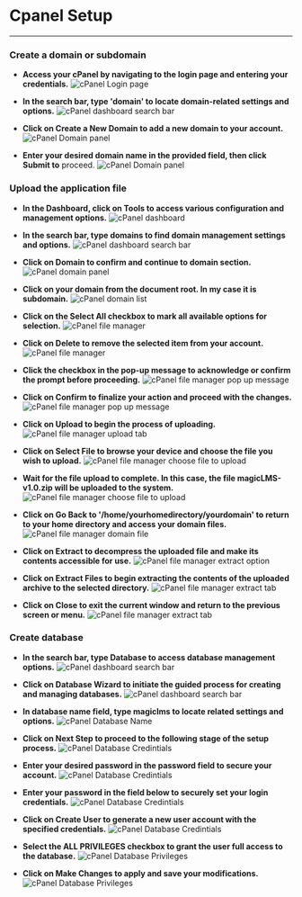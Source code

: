 # Cpanel Setup

***

### Create a domain or subdomain


- **Access your cPanel by navigating to the login page and entering your credentials.**
![cPanel Login page](https://cdn.imjol.com/MagicLMS/Docs/Cpanel%20installation/Step1.png)

- **In the search bar, type 'domain' to locate domain-related settings and options.**
![cPanel dashboard search bar](https://cdn.imjol.com/MagicLMS/Docs/Cpanel%20installation/Step2.png)

- **Click on Create a New Domain to add a new domain to your account.**
![cPanel Domain panel](https://cdn.imjol.com/MagicLMS/Docs/Cpanel%20installation/Step3.png)

- **Enter your desired domain name in the provided field, then click Submit to** proceed.
![cPanel Domain panel](https://cdn.imjol.com/MagicLMS/Docs/Cpanel%20installation/Step4.png)

### Upload the application file

- **In the Dashboard, click on Tools to access various configuration and management options.**
![cPanel dashboard](https://cdn.imjol.com/MagicLMS/Docs/cPanel%20Database/Step10.png)


- **In the search bar, type domains to find domain management settings and options.**
![cPanel dashboard search bar](https://cdn.imjol.com/MagicLMS/Docs/cPanel%20Database/Step11.png)


- **Click on Domain to confirm and continue to domain section.**
![cPanel domain panel](https://cdn.imjol.com/MagicLMS/Docs/cPanel%20Database/Step12.png)


- **Click on your domain from the document root. In my case it is subdomain.**
![cPanel domain list](https://cdn.imjol.com/MagicLMS/Docs/cPanel%20Database/Step13.png)


- **Click on the Select All checkbox to mark all available options for selection.**
![cPanel file manager](https://cdn.imjol.com/MagicLMS/Docs/cPanel%20Database/Step14.png)

- **Click on Delete to remove the selected item from your account.**
![cPanel file manager](https://cdn.imjol.com/MagicLMS/Docs/cPanel%20Database/Step15.png)


- **Click the checkbox in the pop-up message to acknowledge or confirm the prompt before proceeding.**
![cPanel file manager pop up message](https://cdn.imjol.com/MagicLMS/Docs/cPanel%20Database/Step16.png)


- **Click on Confirm to finalize your action and proceed with the changes.**
![cPanel file manager pop up message](https://cdn.imjol.com/MagicLMS/Docs/cPanel%20Database/Step17.png)


- **Click on Upload to begin the process of uploading.**
![cPanel file manager upload tab](https://cdn.imjol.com/MagicLMS/Docs/cPanel%20Database/Step18.png)


- **Click on Select File to browse your device and choose the file you wish to upload.**
![cPanel file manager choose file to upload](https://cdn.imjol.com/MagicLMS/Docs/cPanel%20Database/Step19.png)


- **Wait for the file upload to complete. In this case, the file magicLMS-v1.0.zip will be uploaded to the system.**
![cPanel file manager choose file to upload](https://cdn.imjol.com/MagicLMS/Docs/cPanel%20Database/Step20.png)


- **Click on Go Back to '/home/yourhomedirectory/yourdomain' to return to your home directory and access your domain files.**
![cPanel file manager domain file](https://cdn.imjol.com/MagicLMS/Docs/cPanel%20Database/Step21.png)

- **Click on Extract to decompress the uploaded file and make its contents accessible for use.**
![cPanel file manager extract option](https://cdn.imjol.com/MagicLMS/Docs/cPanel%20Database/Step22.png)


- **Click on Extract Files to begin extracting the contents of the uploaded archive to the selected directory.**
![cPanel file manager extract tab](https://cdn.imjol.com/MagicLMS/Docs/cPanel%20Database/Step23.png)


- **Click on Close to exit the current window and return to the previous screen or menu.**
![cPanel file manager extract tab](https://cdn.imjol.com/MagicLMS/Docs/cPanel%20Database/Step24.png)


### Create database

- **In the search bar, type Database to access database management options.**
![cPanel dashboard search bar](https://cdn.imjol.com/MagicLMS/Docs/cPanel%20Database/Step1.png)


- **Click on Database Wizard to initiate the guided process for creating and managing databases.**
![cPanel dashboard search bar](https://cdn.imjol.com/MagicLMS/Docs/cPanel%20Database/Step2.png)


- **In database name field, type magiclms to locate related settings and options.**
![cPanel Database Name](https://cdn.imjol.com/MagicLMS/Docs/cPanel%20Database/Step3.png)


- **Click on Next Step to proceed to the following stage of the setup process.**
![cPanel Database Credintials](https://cdn.imjol.com/MagicLMS/Docs/cPanel%20Database/Step4.png)


- **Enter your desired password in the password field to secure your account.**
![cPanel Database Credintials](https://cdn.imjol.com/MagicLMS/Docs/cPanel%20Database/Step5.png)


- **Enter your password in the field below to securely set your login credentials.**
![cPanel Database Credintials](https://cdn.imjol.com/MagicLMS/Docs/cPanel%20Database/Step6.png)


- **Click on Create User to generate a new user account with the specified credentials.**
![cPanel Database Credintials](https://cdn.imjol.com/MagicLMS/Docs/cPanel%20Database/Step7.png)


- **Select the ALL PRIVILEGES checkbox to grant the user full access to the database.**
![cPanel Database Privileges](https://cdn.imjol.com/MagicLMS/Docs/cPanel%20Database/Step8.png)


- **Click on Make Changes to apply and save your modifications.**
![cPanel Database Privileges](https://cdn.imjol.com/MagicLMS/Docs/cPanel%20Database/Step9.png)


<br/>


